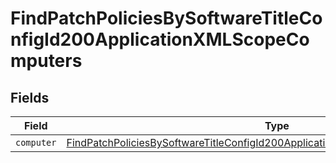 # FindPatchPoliciesBySoftwareTitleConfigId200ApplicationXMLScopeComputers


## Fields

| Field                                                                                                                                                                                         | Type                                                                                                                                                                                          | Required                                                                                                                                                                                      | Description                                                                                                                                                                                   |
| --------------------------------------------------------------------------------------------------------------------------------------------------------------------------------------------- | --------------------------------------------------------------------------------------------------------------------------------------------------------------------------------------------- | --------------------------------------------------------------------------------------------------------------------------------------------------------------------------------------------- | --------------------------------------------------------------------------------------------------------------------------------------------------------------------------------------------- |
| `computer`                                                                                                                                                                                    | [FindPatchPoliciesBySoftwareTitleConfigId200ApplicationXMLScopeComputersComputer](../../models/operations/findpatchpoliciesbysoftwaretitleconfigid200applicationxmlscopecomputerscomputer.md) | :heavy_minus_sign:                                                                                                                                                                            | N/A                                                                                                                                                                                           |